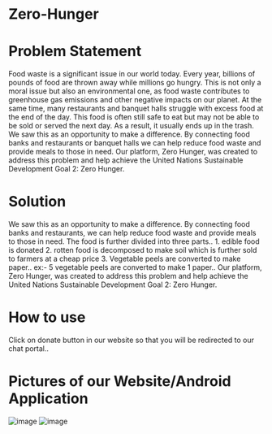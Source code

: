 # Zero-Hunger

# Problem Statement

Food waste is a significant issue in our world today. Every year, billions of pounds of food are thrown away while millions go hungry. This is not only a moral issue but also an environmental one, as food waste contributes to greenhouse gas emissions and other negative impacts on our planet. At the same time, many restaurants and banquet halls struggle with excess food at the end of the day. This food is often still safe to eat but may not be able to be sold or served the next day. As a result, it usually ends up in the trash. We saw this as an opportunity to make a difference. By connecting food banks and restaurants or banquet halls we can help reduce food waste and provide meals to those in need. Our platform, Zero Hunger, was created to address this problem and help achieve the United Nations Sustainable Development Goal 2: Zero Hunger.

# Solution

We saw this as an opportunity to make a difference. By connecting food banks and restaurants, we can help reduce food waste and provide meals to those in need. The food is further divided into three parts.. 1. edible food is donated 2. rotten food is decomposed to make soil which is further sold to farmers at a cheap price 3. Vegetable peels are converted to make paper.. ex:- 5 vegetable peels are converted to make 1 paper.. Our platform, Zero Hunger, was created to address this problem and help achieve the United Nations Sustainable Development Goal 2: Zero Hunger.

# How to use 
Click on donate button in our website so that you will be redirected to our chat portal..

# Pictures of our Website/Android Application
![image](https://github.com/parneet-2123/Zero-Hunger/assets/88923965/9ad5c0e2-ae69-4baf-ae68-f9567eb3ee17)
![image](https://github.com/parneet-2123/Zero-Hunger/assets/88923965/67374721-80f6-4f20-8c9d-b0bcd9b97d47)
